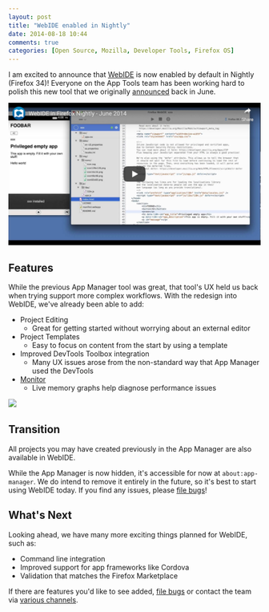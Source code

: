 ```yaml
---
layout: post
title: "WebIDE enabled in Nightly"
date: 2014-08-18 10:44
comments: true
categories: [Open Source, Mozilla, Developer Tools, Firefox OS]
---
```


I am excited to announce that [WebIDE][1] is now enabled by default in Nightly
(Firefox 34)!  Everyone on the App Tools team has been working hard to polish
this new tool that we originally [announced][2] back in June.

<a href="https://www.youtube.com/watch?v=n8c34wk4OnY"><img src="/images/posts/webide-enabled-video.png"></a>

## Features

While the previous App Manager tool was great, that tool's UX held us
back when trying support more complex workflows.  With the redesign into WebIDE,
we've already been able to add:

* Project Editing
  * Great for getting started without worrying about an external editor
* Project Templates
  * Easy to focus on content from the start by using a template
* Improved DevTools Toolbox integration
  * Many UX issues arose from the non-standard way that App Manager used the
    DevTools
* [Monitor][4]
  * Live memory graphs help diagnose performance issues

<img src="https://thefiletree.com/jan/shots/monitor/monitor.png"/>

## Transition

All projects you may have created previously in the App Manager are also
available in WebIDE.

While the App Manager is now hidden, it's accessible for now at
`about:app-manager`.  We do intend to remove it entirely in the future, so
it's best to start using WebIDE today.  If you find any issues, please [file bugs][3]!

## What's Next

Looking ahead, we have many more exciting things planned for WebIDE, such as:

* Command line integration
* Improved support for app frameworks like Cordova
* Validation that matches the Firefox Marketplace

If there are features you'd like to see added, [file bugs][3] or contact the
team via [various channels][5].

[1]: https://developer.mozilla.org/docs/Tools/WebIDE
[2]: https://hacks.mozilla.org/2014/06/webide-lands-in-nightly/
[3]: https://bugzilla.mozilla.org/enter_bug.cgi?product=Firefox&component=Developer%20Tools%3A%20WebIDE
[4]: https://developer.mozilla.org/docs/Tools/WebIDE/Monitor
[5]: https://wiki.mozilla.org/DevTools/GetInvolved#Communication
